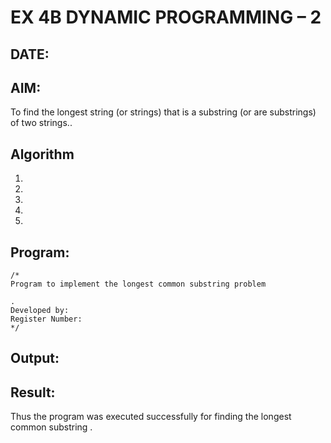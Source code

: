 # EX 4B DYNAMIC PROGRAMMING – 2
## DATE:
## AIM:
To find the longest string (or strings) that is a substring (or are substrings) of two strings..



## Algorithm
1. 
2. 
3. 
4.  
5.   

## Program:
```
/*
Program to implement the longest common substring problem

.
Developed by: 
Register Number:  
*/
```

## Output:



## Result:
Thus the program was executed successfully for finding the longest common substring .
